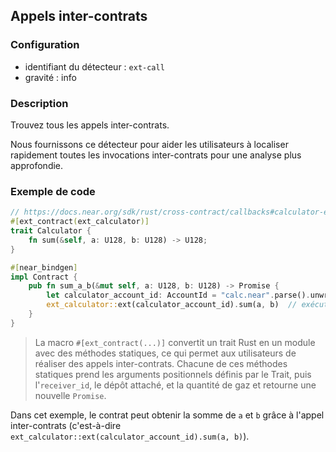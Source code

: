 
## Appels inter-contrats

### Configuration

* identifiant du détecteur : `ext-call`
* gravité : info

### Description

Trouvez tous les appels inter-contrats.

Nous fournissons ce détecteur pour aider les utilisateurs à localiser rapidement toutes les invocations inter-contrats pour une analyse plus approfondie.

### Exemple de code

```rust
// https://docs.near.org/sdk/rust/cross-contract/callbacks#calculator-example
#[ext_contract(ext_calculator)]
trait Calculator {
    fn sum(&self, a: U128, b: U128) -> U128;
}

#[near_bindgen]
impl Contract {
    pub fn sum_a_b(&mut self, a: U128, b: U128) -> Promise {
        let calculator_account_id: AccountId = "calc.near".parse().unwrap();
        ext_calculator::ext(calculator_account_id).sum(a, b)  // exécute sum(a, b) à distance
    }
}
```

> La macro `#[ext_contract(...)]` convertit un trait Rust en un module avec des méthodes statiques, ce qui permet aux utilisateurs de réaliser des appels inter-contrats. Chacune de ces méthodes statiques prend les arguments positionnels définis par le Trait, puis l'`receiver_id`, le dépôt attaché, et la quantité de gaz et retourne une nouvelle `Promise`.

Dans cet exemple, le contrat peut obtenir la somme de `a` et `b` grâce à l'appel inter-contrats (c'est-à-dire `ext_calculator::ext(calculator_account_id).sum(a, b)`).
